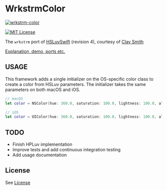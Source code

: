 # WrkstrmColor

[![wrkstrm-color](https://github.com/wrkstrm/laussat/actions/workflows/wrkstrm-color-build.yml/badge.svg)](https://github.com/wrkstrm/laussat/actions/workflows/wrkstrm-color-build.yml)

[![MIT License](https://img.shields.io/badge/license-MIT%20License-blue.svg)](LICENSE)

The `wrkstrm` port of [HSLuvSwift](http://www.hsluv.org) (revision 4), courtesy of [Clay Smith](https://github.com/stphnclysmth)

[Explanation, demo, ports etc.](http://www.hsluv.org)

## USAGE

This framework adds a single initializer on the OS-specific color class to create a color from HSLuv parameters. The initializer takes the same parameters on both macOS and iOS.

```swift
// macOS
let color = NSColor(hue: 360.0, saturation: 100.0, lightness: 100.0, alpha: 1.0)

// iOS
let color = UIColor(hue: 360.0, saturation: 100.0, lightness: 100.0, alpha: 1.0)
```

## TODO

* Finish HPLuv implementation
* Improve tests and add continuous integration testing
* Add usage documentation

## License

See [License](LICENSE)

